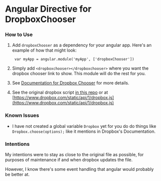 # Angular Directive for DropboxChooser

### How to Use

1. Add `dropboxChooser` as a dependency for your angular app. Here's an example of how that might look:
    
        var myApp = angular.module('myApp', ['dropboxChooser'])


2. Simply add `<dropboxchooser></dropboxchooser>` where you want the dropbox chooser link to show. This module will do the rest for you.

3. See [Documentation for Dropbox Chooser](https://www.dropbox.com/developers/chooser) for more details.

4. See the original dropbox script [in this repo](vendor/dropbox.js) or at [https://www.dropbox.com/static/api/1/dropbox.js](https://www.dropbox.com/static/api/1/dropbox.js)

### Known Issues

- I have not created a global variable `Dropbox` yet for you do do things like `Dropbox.choose(options);` like it mentions in Dropbox's Documentation. 




### Intentions

My intentions were to stay as close to the original file as possible, for purposes of maintenance if and when dropbox updates the file.

However, I know there's some event handling that angular would probably be better at.

